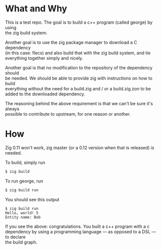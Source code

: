 What and Why
================================================================================

This is a test repo. The goal is to build a c++ program (called george) by using  
the zig build system.

Another goal is to use the zig package manager to download a C dependency  
(in this case: flecs) and also build that with the zig build system, and tie  
everything together simply and nicely.

Another goal is that no modification to the repository of the dependency should  
be needed. We should be able to provide zig with instructions on how to build  
everything without the need for a build.zig and / or a build.zig.zon to be  
added to the downloaded dependency.

The reasoning behind the above requirement is that we can't be sure it's always  
possible to contribute to upstream, for one reason or another.

How
================================================================================

Zig 0.11 won't work, zig master (or a 0.12 version when that is released) is  
needed.

To build, simply run
```sh
$ zig build
```

To run george, run
```sh
$ zig build run
```

You should see this output
```
$ zig build run
Hello, world! 5
Entity name: Bob
```

If you see the above: congratulations. You built a c++ program with a c  
dependency by using a programming language — as opposed to a DSL — to declare  
the build graph.
